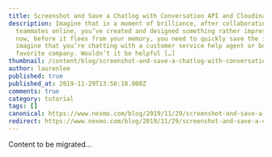 ```yaml
---
title: Screenshot and Save a Chatlog with Conversation API and Cloudinary
description: Imagine that in a moment of brilliance, after collaborating with
  teammates online, you’ve created and designed something rather impressive and
  now, before it flees from your memory, you need to quickly save the idea! OR
  imagine that you’re chatting with a customer service help agent or bot at your
  favorite company. Wouldn’t it be helpful […]
thumbnail: /content/blog/screenshot-and-save-a-chatlog-with-conversation-api-and-cloudinary-dr/E_Screenshot-and-Save_1200x600.png
author: laurenlee
published: true
published_at: 2019-11-29T13:50:18.000Z
comments: true
category: tutorial
tags: []
canonical: https://www.nexmo.com/blog/2019/11/29/screenshot-and-save-a-chatlog-with-conversation-api-and-cloudinary-dr
redirect: https://www.nexmo.com/blog/2019/11/29/screenshot-and-save-a-chatlog-with-conversation-api-and-cloudinary-dr
---
```


Content to be migrated...
